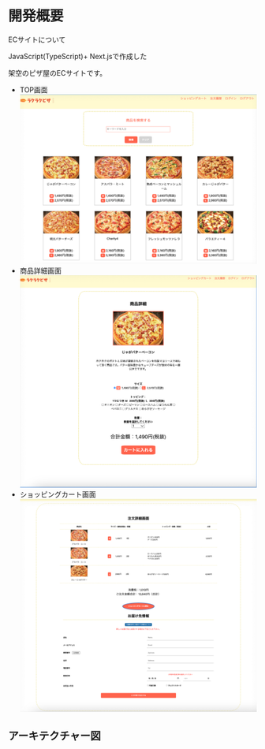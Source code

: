 # 開発概要
ECサイトについて

JavaScript(TypeScript)+ Next.jsで作成した

架空のピザ屋のECサイトです。
- TOP画面
![一覧画面](/public/TOP.png) 
- 商品詳細画面
![商品詳細画面](/public/ITEM.png)
- ショッピングカート画面
![カート](/public/CART.png)
## アーキテクチャー図

